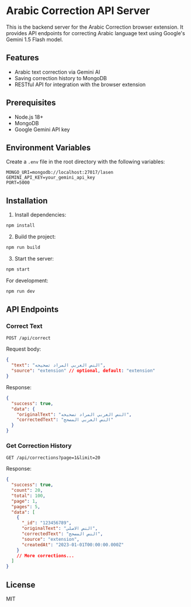 # Arabic Correction API Server

This is the backend server for the Arabic Correction browser extension. It provides API endpoints for correcting Arabic language text using Google's Gemini 1.5 Flash model.

## Features

- Arabic text correction via Gemini AI
- Saving correction history to MongoDB
- RESTful API for integration with the browser extension

## Prerequisites

- Node.js 18+
- MongoDB
- Google Gemini API key

## Environment Variables

Create a `.env` file in the root directory with the following variables:

```
MONGO_URI=mongodb://localhost:27017/lasen
GEMINI_API_KEY=your_gemini_api_key
PORT=5000
```

## Installation

1. Install dependencies:

```bash
npm install
```

2. Build the project:

```bash
npm run build
```

3. Start the server:

```bash
npm start
```

For development:

```bash
npm run dev
```

## API Endpoints

### Correct Text

```
POST /api/correct
```

Request body:

```json
{
  "text": "النص العربي المراد تصحيحه",
  "source": "extension" // optional, default: "extension"
}
```

Response:

```json
{
  "success": true,
  "data": {
    "originalText": "النص العربي المراد تصحيحه",
    "correctedText": "النص العربي المصحح"
  }
}
```

### Get Correction History

```
GET /api/corrections?page=1&limit=20
```

Response:

```json
{
  "success": true,
  "count": 20,
  "total": 100,
  "page": 1,
  "pages": 5,
  "data": [
    {
      "_id": "123456789",
      "originalText": "النص الاصلي",
      "correctedText": "النص المصحح",
      "source": "extension",
      "createdAt": "2023-01-01T00:00:00.000Z"
    }
    // More corrections...
  ]
}
```

## License

MIT

